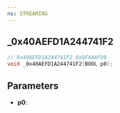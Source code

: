 ```yaml
---
ns: STREAMING
---
```

## _0x40AEFD1A244741F2

```c
// 0x40AEFD1A244741F2 0x9FA4AF99
void _0x40AEFD1A244741F2(BOOL p0);
```


## Parameters
* **p0**: 


